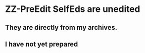 # ZZ-PreEdit SelfEds are unedited
## They are directly from my archives.
## I have not yet prepared 
